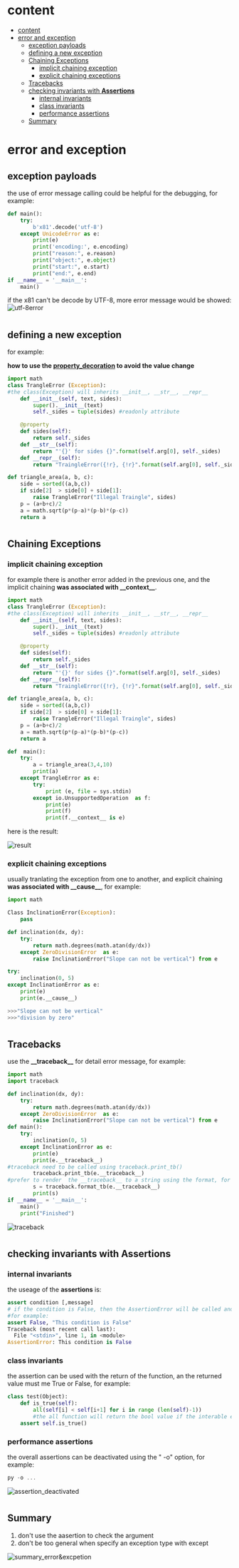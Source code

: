 # content

- [content](#content)
- [error and exception](#error-and-exception)
  - [exception payloads](#exception-payloads)
  - [defining a new exception](#defining-a-new-exception)
  - [Chaining Exceptions](#chaining-exceptions)
    - [implicit chaining exception](#implicit-chaining-exception)
    - [explicit chaining exceptions](#explicit-chaining-exceptions)
  - [Tracebacks](#tracebacks)
  - [checking invariants with **Assertions**](#checking-invariants-with-assertions)
    - [internal invariants](#internal-invariants)
    - [class invariants](#class-invariants)
    - [performance assertions](#performance-assertions)
  - [Summary](#summary)

# error and exception
## exception payloads
the use of error message calling could be helpful for the debugging, for example:
```python
def main():
    try:
        b'x81'.decode('utf-8')
    except UnicodeError as e:
        print(e)
        print('encoding:', e.encoding)
        print("reason:", e.reason)
        print("object:", e.object)
        print("start:", e.start)
        print("end:", e.end)
if __name__ = '__main__':
    main()
```
if the x81 can't be decode by UTF-8, more error message would be showed:
![utf-8error](images/error_exception.png)

#
## defining a new exception

for example:

**how to use the [property_decoration](./@property的使用方法.md) to avoid the value change**

```python
import math
class TrangleError (Exception):
#the class(Exception) will inherits __init__, __str__, __repr__
    def __init__(self, text, sides):
        super().__init__(text)
        self._sides = tuple(sides) #readonly attribute

    @property
    def sides(self):
        return self._sides
    def __str__(self):
        return "'{}' for sides {}".format(self.arg[0], self._sides)
    def __repr__(self):
        return "TraingleError({!r}, {!r}".format(self.arg[0], self._sides)

def triangle_area(a, b, c):
    side = sorted((a,b,c))
    if side[2]  > side[0] + side[1]:
        raise TrangleError("Illegal Traingle", sides)
    p = (a+b+c)/2
    a = math.sqrt(p*(p-a)*(p-b)*(p-c))
    return a
```
#
## Chaining Exceptions
 
### implicit chaining exception
for example there is another error added in the previous one, and the implicit chaining **was associated with \_\_context\_\_**. 

```python
import math
class TrangleError (Exception):
#the class(Exception) will inherits __init__, __str__, __repr__
    def __init__(self, text, sides):
        super().__init__(text)
        self._sides = tuple(sides) #readonly attribute

    @property
    def sides(self):
        return self._sides
    def __str__(self):
        return "'{}' for sides {}".format(self.arg[0], self._sides)
    def __repr__(self):
        return "TraingleError({!r}, {!r}".format(self.arg[0], self._sides)

def triangle_area(a, b, c):
    side = sorted((a,b,c))
    if side[2]  > side[0] + side[1]:
        raise TrangleError("Illegal Traingle", sides)
    p = (a+b+c)/2
    a = math.sqrt(p*(p-a)*(p-b)*(p-c))
    return a

def  main():
    try:
        a = triangle_area(3,4,10)
        print(a)
    except TrangleError as e:
        try:
            print (e, file = sys.stdin)
        except io.UnsupportedOperation  as f:
            print(e)
            print(f)
            print(f.__context__ is e)
```
here is the result:

![result](images/error_exception2.png)

### explicit chaining exceptions
usually tranlating the exception from one to another, and explicit chaining **was associated with \_\_cause\_\_**, for example:
```python
import math

Class InclinationError(Exception):
    pass

def inclination(dx, dy):
    try:
        return math.degrees(math.atan(dy/dx))
    except ZeroDivisionError  as e:
        raise InclinationError("Slope can not be vertical") from e

try:
    inclination(0, 5)
except InclinationError as e:
    print(e)
    print(e.__cause__)

>>>"Slope can not be vertical"
>>>"division by zero"
```
#
## Tracebacks
use the **\_\_traceback\_\_** for detail error message, for example:

```python
import math
import traceback

def inclination(dx, dy):
    try:
        return math.degrees(math.atan(dy/dx))
    except ZeroDivisionError  as e:
        raise InclinationError("Slope can not be vertical") from e
def main():
    try:
        inclination(0, 5)
    except InclinationError as e:
        print(e)
        print(e.__traceback__)
#traceback need to be called using traceback.print_tb()
        traceback.print_tb(e.__traceback__)
#prefer to render  the __traceback__ to a string using the format, for example:
        s = traceback.format_tb(e.__traceback__)
        print(s)
if __name__ = '__main__':
    main()
    print("Finished")
```
![traceback](./images/traceback.png)
#
## checking invariants with **Assertions**
### internal invariants
the useage of the **assertions** is:
```python
assert condition [,message]
# if the condition is False, then the AssertionError will be called and message will be printed 
#for example:
assert False, "This condition is False"
Traceback (most recent call last):     
  File "<stdin>", line 1, in <module>  
AssertionError: This condition is False
```
### class invariants
the assertion can be used with the return of the function, an the returned value must me True or False, for example:
```python
class test(Object):
    def is_true(self):
        all(self[i] < self[i+1] for i in range (len(self)-1))
        #the all function will return the bool value if the interable element is True (not none, 0, False)
    assert self.is_true()
```
### performance assertions
the overall assertions can be deactivated using the " -o" option, for example:
```powershell
py -o ...
```

![assertion_deactivated](./images/assertion_deactivated.png)
#
## Summary
1. don't use the aasertion to check the argument
2. don't be too general when specify an exception type with except

![summary_error&excpetion](./images/error_exception_summary.png)
